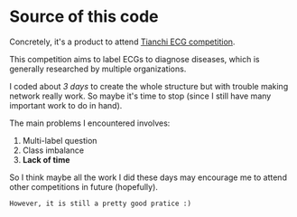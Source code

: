 # Source of this code 

Concretely, it's a product to attend [Tianchi ECG competition](https://tianchi.aliyun.com/competition/entrance/231754/introduction?spm=5176.12281949.1003.1.7a0b2448BvJ1Fi).

This competition aims to label ECGs to diagnose diseases, which is generally researched by multiple organizations.

I coded about *3 days* to create the whole structure but with trouble making network really work. So maybe it's time to stop (since I still
have many important work to do in hand).

The main problems I encountered involves:

1. Multi-label question
2. Class imbalance
3. **Lack of time**

So I think maybe all the work I did these days may encourage me to attend other competitions in future (hopefully).

`However, it is still a pretty good pratice :)`
